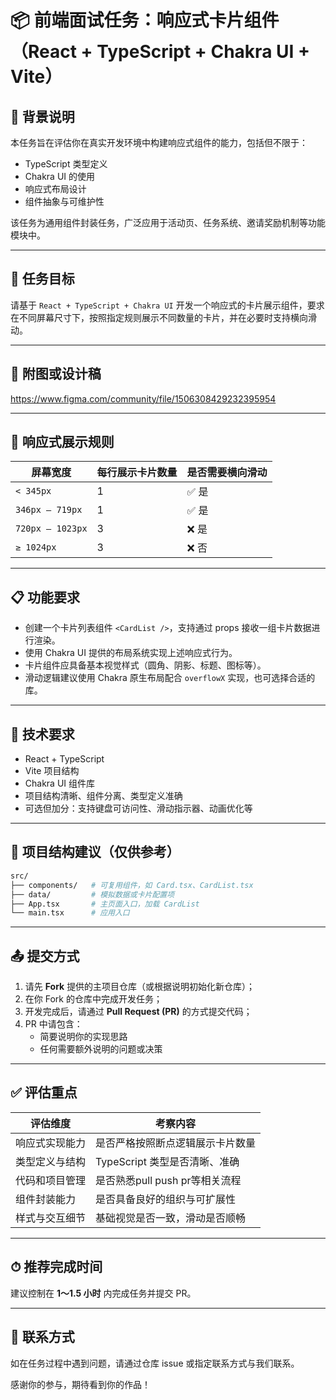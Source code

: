 # 📦 前端面试任务：响应式卡片组件（React + TypeScript + Chakra UI + Vite）

## 🧠 背景说明

本任务旨在评估你在真实开发环境中构建响应式组件的能力，包括但不限于：

- TypeScript 类型定义
- Chakra UI 的使用
- 响应式布局设计
- 组件抽象与可维护性

该任务为通用组件封装任务，广泛应用于活动页、任务系统、邀请奖励机制等功能模块中。

---

## 🎯 任务目标

请基于 `React + TypeScript + Chakra UI` 开发一个响应式的卡片展示组件，要求在不同屏幕尺寸下，按照指定规则展示不同数量的卡片，并在必要时支持横向滑动。

---

## 📎 附图或设计稿
https://www.figma.com/community/file/1506308429232395954

---

## 📱 响应式展示规则

| 屏幕宽度            | 每行展示卡片数量 | 是否需要横向滑动 |
|---------------------|------------------|------------------|
| `< 345px`           | 1                | ✅ 是             |
| `346px – 719px`     | 1                | ✅ 是             |
| `720px – 1023px`    | 3                | ❌ 是             |
| `≥ 1024px`          | 3                | ❌ 否             |

---

## 📋 功能要求

- 创建一个卡片列表组件 `<CardList />`，支持通过 props 接收一组卡片数据进行渲染。
- 使用 Chakra UI 提供的布局系统实现上述响应式行为。
- 卡片组件应具备基本视觉样式（圆角、阴影、标题、图标等）。
- 滑动逻辑建议使用 Chakra 原生布局配合 `overflowX` 实现，也可选择合适的库。

---

## 🧰 技术要求

- React + TypeScript
- Vite 项目结构
- Chakra UI 组件库
- 项目结构清晰、组件分离、类型定义准确
- 可选但加分：支持键盘可访问性、滑动指示器、动画优化等

---

## 📂 项目结构建议（仅供参考）
```bash
src/
├── components/   # 可复用组件，如 Card.tsx、CardList.tsx
├── data/         # 模拟数据或卡片配置项
├── App.tsx       # 主页面入口，加载 CardList
└── main.tsx      # 应用入口
```
---

## 📤 提交方式

1. 请先 **Fork** 提供的主项目仓库（或根据说明初始化新仓库）；
2. 在你 Fork 的仓库中完成开发任务；
3. 开发完成后，请通过 **Pull Request (PR)** 的方式提交代码；
4. PR 中请包含：
   - 简要说明你的实现思路
   - 任何需要额外说明的问题或决策

---

## ✅ 评估重点

| 评估维度         | 考察内容                           |
|------------------|------------------------------------|
| 响应式实现能力   | 是否严格按照断点逻辑展示卡片数量   |
| 类型定义与结构   | TypeScript 类型是否清晰、准确      |
| 代码和项目管理   | 是否熟悉pull push pr等相关流程  |
| 组件封装能力     | 是否具备良好的组织与可扩展性       |
| 样式与交互细节   | 基础视觉是否一致，滑动是否顺畅     |

---

## ⏱ 推荐完成时间

建议控制在 **1～1.5 小时** 内完成任务并提交 PR。

---


## 📩 联系方式

如在任务过程中遇到问题，请通过仓库 issue 或指定联系方式与我们联系。

感谢你的参与，期待看到你的作品！
